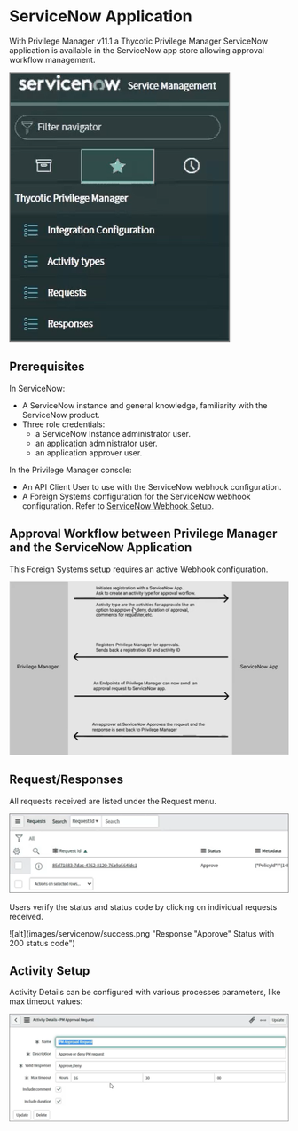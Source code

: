 [title]: # (ServiceNow Application)
[tags]: # (integration)
[priority]: # (4)

# ServiceNow Application

With Privilege Manager v11.1 a Thycotic Privilege Manager ServiceNow application is available in the ServiceNow app store allowing approval workflow management.

![alt](images/servicenow/app-nav.png "Application navigation menu")

## Prerequisites

In ServiceNow:

* A ServiceNow instance and general knowledge, familiarity with the ServiceNow product.
* Three role credentials:
  * a ServiceNow Instance administrator user.
  * an application administrator user.
  * an application approver user.

In the Privilege Manager console:

* An API Client User to use with the ServiceNow webhook configuration.
* A Foreign Systems configuration for the ServiceNow webhook configuration. Refer to [ServiceNow Webhook Setup](set-up-servicenow-webhook.md).

## Approval Workflow between Privilege Manager and the ServiceNow Application

This Foreign Systems setup requires an active Webhook configuration.

![alt](images/servicenow/app-workflow.png "Approval workflow diagram")

## Request/Responses

All requests received are listed under the Request menu.

![alt](images/servicenow/request.png "Approval Requests")

Users verify the status and status code by clicking on individual requests received.

![alt](images/servicenow/success.png "Response "Approve" Status with 200 status code")

## Activity Setup

Activity Details can be configured with various processes parameters, like max timeout values:

![alt](images/servicenow/activity-setup.png "Activity parameters")
